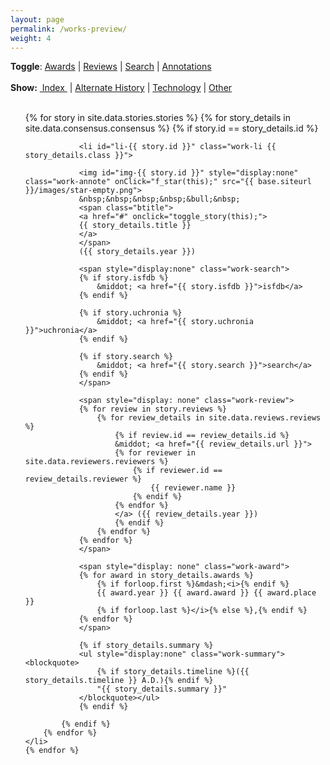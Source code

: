 ```yaml
---
layout: page
permalink: /works-preview/
weight: 4
---
```


[//]: # (---------------------------------------------------)
[//]: # ( Copyright 2014, Rich Persaud, All Rights Reserved )
[//]: # (---------------------------------------------------)

<script src="{{ site.baseurl }}/js/store+json2.min.js"></script>
<script type="text/javascript">

// Globals
var u_annote;
var u_config;
var APIver = "20141026_";

function init() 
{
	if (!store.enabled) {
		alert ("Local storage not supported in your browser.  Please disable 'Private Mode' or upgrade to a modern browser.");
		return;
	}

	u_annote = store.get ( APIver + 'userdata' ) || {};
	u_config = store.get ( APIver + 'config' ) || {};

	var keys = [];
	var obj = {};
	for ( var key in u_annote )
	{
		if ( obj = document.getElementById( key ))
			f_star_img ( obj );
	}

	for ( var key in u_config.span )
	{
		display_span (key, u_config.span [key] );
	}

	for ( var key in u_config.subset )
	{
		if ( u_config.subset [key] )
			f_subset (key);
	}
}

function printObj ( testObj )
{
    var szObj       =   ''                                      ;
    for ( var i in testObj )
        szObj       += 'obj[' + i + ']=' + testObj[i]           ;
    return szObj    ;
}

function f_star ( obj )
{
	if ( typeof u_annote[ obj.id ] == 'undefined' )
		u_annote [ obj.id ] = 1;
	else
		u_annote [ obj.id ] += 1;
	
	if ( u_annote [ obj.id ] > 5)
		u_annote [ obj.id ] = 0;

	store.set ( APIver + 'userdata', u_annote );

	f_star_img ( obj );
}

function f_star_img ( obj )
{
	switch ( u_annote [ obj.id ] ) {
		case 1:
			obj.src = "{{ site.baseurl }}/images/star-grey.png";
			break;
		case 2:
			obj.src = "{{ site.baseurl }}/images/star-blue.png";
			break;
		case 3:
			obj.src = "{{ site.baseurl }}/images/star-green.png";
			break;
		case 4:
			obj.src = "{{ site.baseurl }}/images/star-orange.png";
			break;
		case 5:
			obj.src = "{{ site.baseurl }}/images/star-red.png";
			break;
		default:
			obj.src = "{{ site.baseurl }}/images/star-empty.png";
	}
}

function reset_filter ()
{
	var items = document.getElementsByClassName ( 'work-menu' );
	for (i=0; i < items.length; i++)
		items[i].style.textDecoration = 'none';;

	var items = document.getElementsByClassName ( 'work-li' );
	for (i=0; i < items.length; i++)
		items[i].style.display = '';;

	items = document.getElementsByClassName ( 'work-summary' );
	for (i=0; i < items.length; i++)
		items[i].style.display = 'none';;

	if ( typeof u_config.subset == 'undefined' )
		u_config.subset = {};

	for ( var key in u_config.subset )
		u_config.subset [key] = 0;

	store.set ( APIver + 'config' , u_config );
}

function f_subset( className )
{
	var text = document.getElementById( className );
	text.style.textDecoration = 'underline';

	var items = document.getElementsByClassName ( 'work-li' );
	for (i=0; i < items.length; i++)
	{
		if ( ! items[i].classList.contains(  className  ) )
			items[i].style.display = 'none';
	}

	// items = document.getElementsByClassName ( 'work-summary' );
	// for (i=0; i < items.length; i++)
	// {
	// 	items[i].style.display = '';
	// }

	if ( typeof u_config.subset == 'undefined' )
		u_config.subset = {};

	u_config.subset [className] = 1;
	store.set ( APIver + 'config' , u_config );
}

function toggle_story ( node )
{
	var gp = node.parentNode.parentNode; // <li>
	var items = gp.getElementsByClassName ( 'work-summary' );

	for (i=0; i < items.length; i++)
	{
		es = items[i].style;
		es.display = es.display == 'none'? '' : 'none';
	}
}

function toggle_span( className )
{
	var items = document.getElementsByClassName (  className  );
	for (i=0; i < items.length; i++)
	{
			es = items[i].style;
			es.display = es.display == 'none' ? '' : 'none';
	}

	if ( typeof u_config.span == 'undefined' )
		u_config.span = {};

	u_config.span [className] = es.display == 'none' ? 0 : 1;

	var text = document.getElementById( 'menu-' + className);
	text.style.textDecoration = u_config.span [className]? 'underline' : 'none';

	store.set ( APIver + 'config' , u_config );
}

function display_span (className, arg)
{
	var text  = document.getElementById( 'menu-' + className );
	text.style.textDecoration = arg? 'underline' : 'none';

	var items = document.getElementsByClassName ( className );
	for (i=0; i < items.length; i++)
	{
		items[i].style.display = arg? '' : 'none';
	}
}

</script>

<div>
<b>Toggle</b>: 
  <a id="menu-work-award" href="#" onClick="toggle_span('work-award');">Awards</a>
| <a id="menu-work-review" href="#" onClick="toggle_span('work-review');">Reviews</a>
| <a id="menu-work-search" href="#" onClick="toggle_span('work-search');">Search</a>
| <a id="menu-work-annote" href="#" onClick="toggle_span('work-annote');">Annotations</a>
<br>
<br>
<b>Show:</b>
<a id="all" class='work-menu' href="#" onclick="reset_filter();">&nbsp;Index&nbsp;</a>
 | <a id="alt-hist" class='work-menu' href="#" onclick="reset_filter(); f_subset('alt-hist');">Alternate History</a>
 | <a id="tech" class='work-menu' href="#" onclick="reset_filter(); f_subset('tech');">Technology</a>
 | <a id="other" class='work-menu' href="#" onclick="reset_filter(); f_subset('other');">Other</a>
</div>

<br>

<ul style="list-style-type: none;" class="work-ul">
	{% for story in site.data.stories.stories %}
	  	{% for story_details in site.data.consensus.consensus %}
			{% if story.id == story_details.id %}

				<li id="li-{{ story.id }}" class="work-li {{ story_details.class }}">

				<img id="img-{{ story.id }}" style="display:none" class="work-annote" onClick="f_star(this);" src="{{ base.siteurl }}/images/star-empty.png">
				&nbsp;&nbsp;&nbsp;&nbsp;&bull;&nbsp;
				<span class="btitle">
				<a href="#" onclick="toggle_story(this);">
				{{ story_details.title }}
				</a>
				</span>
				({{ story_details.year }})

				<span style="display:none" class="work-search">
				{% if story.isfdb %}
					&middot; <a href="{{ story.isfdb }}">isfdb</a>
				{% endif %}
		
				{% if story.uchronia %}
					&middot; <a href="{{ story.uchronia }}">uchronia</a>
				{% endif %}

				{% if story.search %}
					&middot; <a href="{{ story.search }}">search</a>
				{% endif %}
				</span>

				<span style="display: none" class="work-review">
	  			{% for review in story.reviews %}
					{% for review_details in site.data.reviews.reviews %}
						{% if review.id == review_details.id %}
						&middot; <a href="{{ review_details.url }}">
	  					{% for reviewer in site.data.reviewers.reviewers %}
							{% if reviewer.id == review_details.reviewer %}
								{{ reviewer.name }}
							{% endif %}
	  					{% endfor %}
						</a> ({{ review_details.year }})
						{% endif %}
					{% endfor %}
				{% endfor %}
				</span>

				<span style="display: none" class="work-award">
				{% for award in story_details.awards %}
					{% if forloop.first %}&mdash;<i>{% endif %}
					{{ award.year }} {{ award.award }} {{ award.place }}
					{% if forloop.last %}</i>{% else %},{% endif %}
				{% endfor %}
				</span>

				{% if story_details.summary %}
				<ul style="display:none" class="work-summary"><blockquote>
					{% if story_details.timeline %}({{ story_details.timeline }} A.D.){% endif %}
					"{{ story_details.summary }}"
				</blockquote></ul>
				{% endif %}

			{% endif %}
  		{% endfor %}
	</li>
	{% endfor %}
</ul>


<script type="text/javascript">
	init();
</script>
